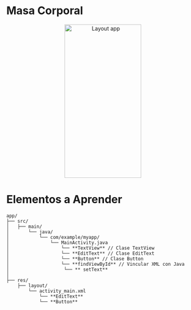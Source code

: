 # Masa Corporal

<p align="center">
<img src="https://github.com/josblax/AplicacionesMoviles/blob/main/Images/mc.png" alt="Layout app" width="200" height="400">
</p>

# Elementos a Aprender

```
app/
├── src/
│   ├── main/
│       └── java/
│           └── com/example/myapp/
│               └── MainActivity.java
│                   └── **TextView** // Clase TextView
│                   └── **EditText** // Clase EditText
│                   └── **Button** // Clase Button
│                   └── **findViewById** // Vincular XML con Java
│                    └── ** setText**
│
├── res/
    ├── layout/
        └── activity_main.xml
            └── **EditText**
            └── **Button**
```
